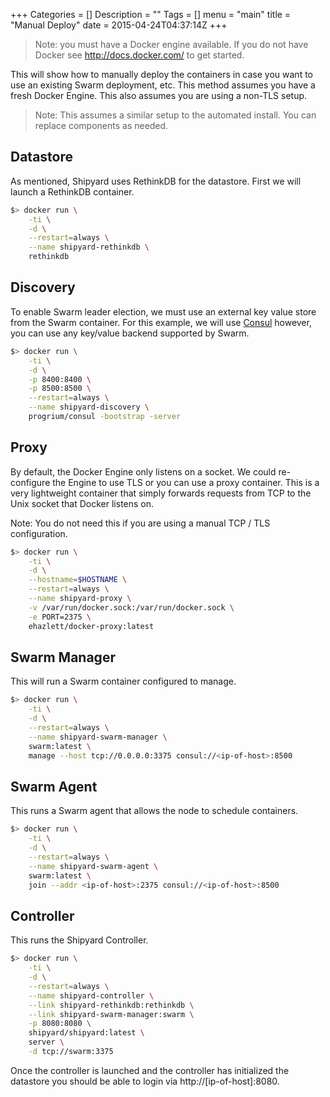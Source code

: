 +++
Categories = []
Description = ""
Tags = []
menu = "main"
title = "Manual Deploy"
date = 2015-04-24T04:37:14Z
+++

> Note: you must have a Docker engine available.  If you do not have Docker
see http://docs.docker.com/ to get started.

This will show how to manually deploy the containers in case you want to use
an existing Swarm deployment, etc.  This method assumes you have a fresh
Docker Engine.  This also assumes you are using a non-TLS setup.

> Note: This assumes a similar setup to the automated install.  You can
replace components as needed.

## Datastore
As mentioned, Shipyard uses RethinkDB for the datastore.  First we will launch
a RethinkDB container.

```bash
$> docker run \
    -ti \
    -d \
    --restart=always \
    --name shipyard-rethinkdb \
    rethinkdb
```

## Discovery
To enable Swarm leader election, we must use an external key value store from
the Swarm container.  For this example, we will use [Consul](https://www.consul.io/)
however, you can use any key/value backend supported by Swarm.

```bash
$> docker run \
    -ti \
    -d \
    -p 8400:8400 \
    -p 8500:8500 \
    --restart=always \
    --name shipyard-discovery \
    progrium/consul -bootstrap -server
```

## Proxy
By default, the Docker Engine only listens on a socket.  We could re-configure
the Engine to use TLS or you can use a proxy container.  This is a very
lightweight container that simply forwards requests from TCP to the Unix
socket that Docker listens on.

Note: You do not need this if you are using a manual TCP / TLS configuration.

```bash
$> docker run \
    -ti \
    -d \
    --hostname=$HOSTNAME \
    --restart=always \
    --name shipyard-proxy \
    -v /var/run/docker.sock:/var/run/docker.sock \
    -e PORT=2375 \
    ehazlett/docker-proxy:latest
```

## Swarm Manager
This will run a Swarm container configured to manage.

```bash
$> docker run \
    -ti \
    -d \
    --restart=always \
    --name shipyard-swarm-manager \
    swarm:latest \
    manage --host tcp://0.0.0.0:3375 consul://<ip-of-host>:8500 
```

## Swarm Agent
This runs a Swarm agent that allows the node to schedule containers.

```bash
$> docker run \
    -ti \
    -d \
    --restart=always \
    --name shipyard-swarm-agent \
    swarm:latest \
    join --addr <ip-of-host>:2375 consul://<ip-of-host>:8500
```

## Controller
This runs the Shipyard Controller.

```bash
$> docker run \
    -ti \
    -d \
    --restart=always \
    --name shipyard-controller \
    --link shipyard-rethinkdb:rethinkdb \
    --link shipyard-swarm-manager:swarm \
    -p 8080:8080 \
    shipyard/shipyard:latest \
    server \
    -d tcp://swarm:3375
```

Once the controller is launched and the controller has initialized the datastore
you should be able to login via http://[ip-of-host]:8080.
